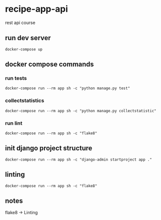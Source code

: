 # recipe-app-api
rest api course

## run dev server

    docker-compose up

## docker compose commands

### run tests

    docker-compose run --rm app sh -c "python manage.py test"

### collectstatistics

    docker-compose run --rm app sh -c "python manage.py collectstatistic"

### run lint

    docker-compose run --rm app sh -c "flake8"

## init django project structure

    docker-compose run --rm app sh -c "django-admin startproject app ."

## linting

    docker-compose run --rm app sh -c "flake8"

## notes

flake8 -> Linting